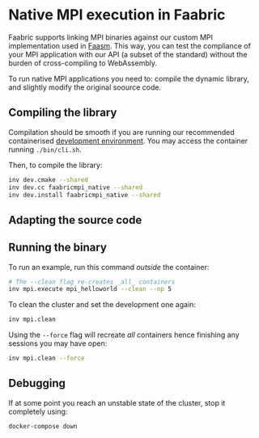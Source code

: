 # Native MPI execution in Faabric

Faabric supports linking MPI binaries against our custom MPI implementation
used in [Faasm](https://github.com/faasm/faasm). This way, you can test the
compliance of your MPI application with our API (a subset of the standard)
without the burden of cross-compiling to WebAssembly.

To run native MPI applications you need to: compile the dynamic library, and
slightly modify the original soource code.

## Compiling the library

Compilation should be smooth if you are running our recommended containerised
[development environment](../README.md). You may access the container running
`./bin/cli.sh`.

Then, to compile the library:
```bash
inv dev.cmake --shared
inv dev.cc faabricmpi_native --shared
inv dev.install faabricmpi_native --shared
```

## Adapting the source code

## Running the binary

To run an example, run this command _outside_ the container:
```bash
# The --clean flag re-creates _all_ containers
inv mpi.execute mpi_helloworld --clean --np 5
```

To clean the cluster and set the development one again:
```bash
inv mpi.clean
```

Using the `--force` flag will recreate _all_ containers hence finishing any
sessions you may have open:
```bash
inv mpi.clean --force
```

## Debugging

If at some point you reach an unstable state of the cluster, stop it completely
using:
```bash
docker-compose down
```
